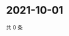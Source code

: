 # 2021-10-01

共 0 条

<!-- BEGIN WEIBO -->
<!-- 最后更新时间 Fri Oct 01 2021 22:12:35 GMT+0800 (China Standard Time) -->

<!-- END WEIBO -->
